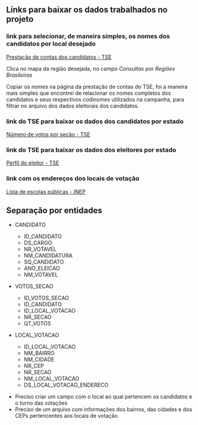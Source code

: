 ## Links para baixar os dados trabalhados no projeto
### link para selecionar, de maneira simples, os nomes dos candidatos por local desejado

[Prestação de contas dos candidatos - TSE](https://divulgacandcontas.tse.jus.br/divulga/#/home)

Clica no mapa da região desejada, no campo *Consultas por Regiões Brasileiras*

Copiar os nomes na página da prestação de contas do TSE, foi a maneira mais simples que encontrei de relacionar os nomes completos dos candidatos e seus respectivos codinomes utilizados na campanha, para filtrar no arquivo dos dados eleitorais dos candidatos.

### link do TSE para baixar os dados dos candidatos por estado
[Número de votos por seção - TSE](https://dadosabertos.tse.jus.br/dataset/resultados-2024)


### link do TSE para baixar os dados dos eleitores por estado
[Perfil do eleitor - TSE](https://dadosabertos.tse.jus.br/dataset/eleitorado-2024)

### link com os endereços dos locais de votação
[Lista de escolas públicas - INEP](https://anonymousdata.inep.gov.br/analytics/saw.dll?Portal&PortalPath=%2Fshared%2FCenso%20da%20Educa%C3%A7%C3%A3o%20B%C3%A1sica%2F_portal%2FCat%C3%A1logo%20de%20Escolas)

## Separação por entidades

- CANDIDATO
  - ID_CANDIDATO
  - DS_CARGO
  - NR_VOTAVEL
  - NM_CANDIDATURA
  - SQ_CANDIDATO
  - ANO_ELEICAO
  - NM_VOTAVEL

- VOTOS_SECAO
  - ID_VOTOS_SECAO
  - ID_CANDIDATO
  - ID_LOCAL_VOTACAO
  - NR_SECAO
  - QT_VOTOS

- LOCAL_VOTACAO
  - ID_LOCAL_VOTACAO
  - NM_BAIRRO
  - NM_CIDADE
  - NR_CEP
  - NR_SECAO
  - NM_LOCAL_VOTACAO
  - DS_LOCAL_VOTACAO_ENDERECO

* Preciso criar um campo com o local ao qual pertencem os candidatos e o turno das votações
* Preciso de um arquivo com informações dos bairros, das cidades e dos CEPs pertencentes aos locais de votação